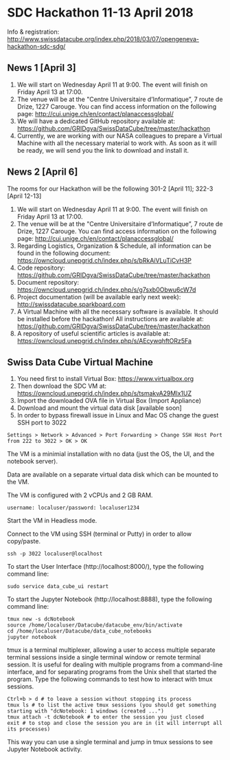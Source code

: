 # SDC Hackathon 11-13 April 2018
Info & registration: http://www.swissdatacube.org/index.php/2018/03/07/opengeneva-hackathon-sdc-sdg/

## News 1 [April 3]
1. We will start on Wednesday April 11 at 9:00. The event will finish on Friday April 13 at 17:00.
2. The venue will be at the "Centre Universitaire d’Informatique”, 7 route de Drize, 1227 Carouge. You can find access information on the following page: http://cui.unige.ch/en/contact/planaccessglobal/
3. We will have a dedicated GitHub repository available at: https://github.com/GRIDgva/SwissDataCube/tree/master/hackathon
4. Currently, we are working with our NASA colleagues to prepare a Virtual Machine with all the necessary material to work with. As soon as it will be ready, we will send you the link to download and install it.

## News 2 [April 6]
The rooms for our Hackathon will be the following 301-2 [April 11]; 322-3 [April 12-13]

1. We will start on Wednesday April 11 at 9:00. The event will finish on Friday April 13 at 17:00.
2. The venue will be at the "Centre Universitaire d’Informatique”, 7 route de Drize, 1227 Carouge. You can find access information on the following page: http://cui.unige.ch/en/contact/planaccessglobal/
3. Regarding Logistics, Organization & Schedule, all information can be found in the following document:
	https://owncloud.unepgrid.ch/index.php/s/bRkAiVLuTiCvH3P
4. Code repository: https://github.com/GRIDgva/SwissDataCube/tree/master/hackathon
5. Document repository:  https://owncloud.unepgrid.ch/index.php/s/g7sxb0Obwu6cW7d 
6. Project documentation (will be available early next week): http://swissdatacube.sparkboard.com 
7. A Virtual Machine with all the necessary software is available. It should be installed before the hackathon! All instructions are available at:
	https://github.com/GRIDgva/SwissDataCube/tree/master/hackathon
8. A repository of useful scientific articles is available at: https://owncloud.unepgrid.ch/index.php/s/AEcywqhftORz5Fa

## Swiss Data Cube Virtual Machine
1. You need first to install Virtual Box: https://www.virtualbox.org
2. Then download the SDC VM at: https://owncloud.unepgrid.ch/index.php/s/tsmakvA29MIx1UZ
3. Import the downloaded OVA file in Virtual Box (Import Appliance)
4. Download and mount the virtual data disk [available soon]
5. In order to bypass firewall issue in Linux and Mac OS change the guest SSH port to 3022
```
Settings > Network > Advanced > Port Forwarding > Change SSH Host Port from 222 to 3022 > OK > OK
```

The VM is a minimial installation with no data (just the OS, the UI, and the notebook server).

Data are available on a separate virtual data disk which can be mounted to the VM.

The VM is configured with 2 vCPUs and 2 GB RAM.
```
username: localuser/password: localuser1234
```
Start the VM in Headless mode.

Connect to the VM using SSH (terminal or Putty) in order to allow copy/paste.
```
ssh -p 3022 localuser@localhost
```

To start the User Interface (http://localhost:8000/), type the following command line:
```
sudo service data_cube_ui restart 
```
To start the Jupyter Notebook (http://localhost:8888), type the following command line:
```
tmux new -s dcNotebook
source /home/localuser/Datacube/datacube_env/bin/activate
cd /home/localuser/Datacube/data_cube_notebooks
jupyter notebook
```
tmux is a terminal multiplexer, allowing a user to access multiple separate terminal sessions inside a single terminal window or remote terminal session. It is useful for dealing with multiple programs from a command-line interface, and for separating programs from the Unix shell that started the program.
Type the following commands to test how to interact with tmux sessions.
```
Ctrl+b > d # to leave a session without stopping its process
tmux ls # to list the active tmux sessions (you should get something starting with "dcNotebook: 1 windows (created ...")
tmux attach -t dcNotebook # to enter the session you just closed
exit # to stop and close the session you are in (it will interrupt all its processes)
```
This way you can use a single terminal and jump in tmux sessions to see Jupyter Notebook activity.
